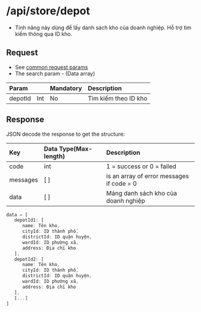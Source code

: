 # /api/store/depot

* Tính năng này dùng để lấy danh sách kho của doanh nghiệp. Hỗ trợ tìm kiếm thông qua ID kho.

## Request

* See [common request params](../getting-started/api.md#request)
* The search param - \(Data array\)

| Param |  | Mandatory | Description |
| :--- | :--- | :--- | :--- |
| depotId | Int | No | Tìm kiếm theo ID kho |

## Response

JSON decode the response to get the structure:

| Key | Data Type\(Max-length\) | Description |
| :--- | :--- | :--- |
| code | int | 1 = success or 0 = failed |
| messages | \[ \] | is an array of error messages if code = 0 |
| data | \[ \] | Mảng danh sách kho của doanh nghiệp |

```javascript
data = [
   depotId1: [
      name: Tên kho,
      cityId: ID thành phố,
      districtId: ID quận huyện,
      wardId: ID phường xã,
      address: Địa chỉ kho
   ],
   depotId2: [
      name: Tên kho,
      cityId: ID thành phố,
      districtId: ID quận huyện,
      wardId: ID phường xã,
      address: Địa chỉ kho
   ],
   [...]
]
```
